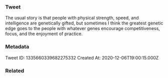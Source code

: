 ### Tweet
The usual story is that people with physical strength, speed, and intelligence are genetically gifted, but sometimes I think the greatest genetic edge goes to the people with whatever genes encourage competitiveness, focus, and the enjoyment of practice.

### Metadata
Tweet ID: 1335660339682275332
Created At: 2020-12-06T19:00:15.000Z

### Related

